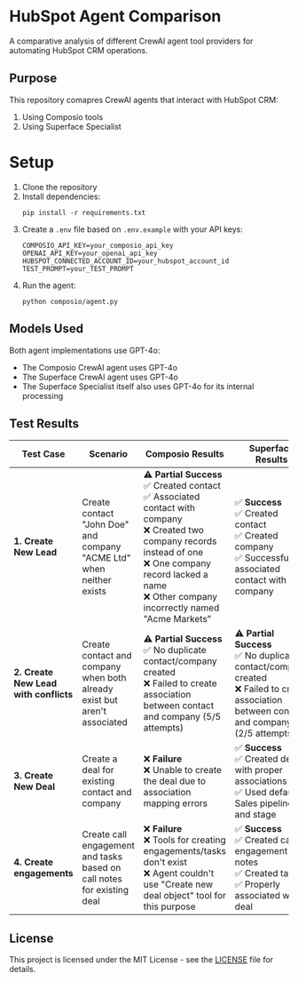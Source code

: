 # HubSpot Agent Comparison

A comparative analysis of different CrewAI agent tool providers for automating HubSpot CRM operations.

## Purpose

This repository comapres CrewAI agents that interact with HubSpot CRM:
1. Using Composio tools
2. Using Superface Specialist

# Setup

1. Clone the repository
2. Install dependencies:
   ```
   pip install -r requirements.txt
   ```
3. Create a `.env` file based on `.env.example` with your API keys:
   ```
   COMPOSIO_API_KEY=your_composio_api_key
   OPENAI_API_KEY=your_openai_api_key
   HUBSPOT_CONNECTED_ACCOUNT_ID=your_hubspot_account_id
   TEST_PROMPT=your_TEST_PROMPT
   ```
4. Run the agent:
   ```
   python composio/agent.py
   ```

## Models Used

Both agent implementations use GPT-4o:
- The Composio CrewAI agent uses GPT-4o
- The Superface CrewAI agent uses GPT-4o
- The Superface Specialist itself also uses GPT-4o for its internal processing

## Test Results

| Test Case | Scenario | Composio Results | Superface Results |
|-----------|----------|-----------------|-------------------|
| **1. Create New Lead** | Create contact "John Doe" and company "ACME Ltd" when neither exists | ⚠️ **Partial Success**<br>✅ Created contact<br>✅ Associated contact with company<br>❌ Created two company records instead of one<br>❌ One company record lacked a name<br>❌ Other company incorrectly named "Acme Markets" | ✅ **Success**<br>✅ Created contact<br>✅ Created company<br>✅ Successfully associated contact with company |
| **2. Create New Lead with conflicts** | Create contact and company when both already exist but aren't associated | ⚠️ **Partial Success**<br>✅ No duplicate contact/company created<br>❌ Failed to create association between contact and company (5/5 attempts) | ⚠️ **Partial Success**<br>✅ No duplicate contact/company created<br>❌ Failed to create association between contact and company (2/5 attempts) |
| **3. Create New Deal** | Create a deal for existing contact and company | ❌ **Failure**<br>❌ Unable to create the deal due to association mapping errors | ✅ **Success**<br>✅ Created deal with proper associations<br>✅ Used default Sales pipeline and stage |
| **4. Create engagements** | Create call engagement and tasks based on call notes for existing deal | ❌ **Failure**<br>❌ Tools for creating engagements/tasks don't exist<br>❌ Agent couldn't use "Create new deal object" tool for this purpose | ✅ **Success**<br>✅ Created call engagement with notes<br>✅ Created tasks<br>✅ Properly associated with deal |

## License

This project is licensed under the MIT License - see the [LICENSE](LICENSE) file for details.
